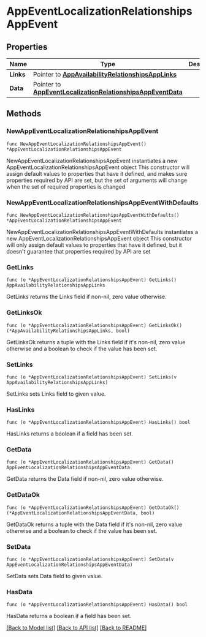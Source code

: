 # AppEventLocalizationRelationshipsAppEvent

## Properties

Name | Type | Description | Notes
------------ | ------------- | ------------- | -------------
**Links** | Pointer to [**AppAvailabilityRelationshipsAppLinks**](AppAvailabilityRelationshipsAppLinks.md) |  | [optional] 
**Data** | Pointer to [**AppEventLocalizationRelationshipsAppEventData**](AppEventLocalizationRelationshipsAppEventData.md) |  | [optional] 

## Methods

### NewAppEventLocalizationRelationshipsAppEvent

`func NewAppEventLocalizationRelationshipsAppEvent() *AppEventLocalizationRelationshipsAppEvent`

NewAppEventLocalizationRelationshipsAppEvent instantiates a new AppEventLocalizationRelationshipsAppEvent object
This constructor will assign default values to properties that have it defined,
and makes sure properties required by API are set, but the set of arguments
will change when the set of required properties is changed

### NewAppEventLocalizationRelationshipsAppEventWithDefaults

`func NewAppEventLocalizationRelationshipsAppEventWithDefaults() *AppEventLocalizationRelationshipsAppEvent`

NewAppEventLocalizationRelationshipsAppEventWithDefaults instantiates a new AppEventLocalizationRelationshipsAppEvent object
This constructor will only assign default values to properties that have it defined,
but it doesn't guarantee that properties required by API are set

### GetLinks

`func (o *AppEventLocalizationRelationshipsAppEvent) GetLinks() AppAvailabilityRelationshipsAppLinks`

GetLinks returns the Links field if non-nil, zero value otherwise.

### GetLinksOk

`func (o *AppEventLocalizationRelationshipsAppEvent) GetLinksOk() (*AppAvailabilityRelationshipsAppLinks, bool)`

GetLinksOk returns a tuple with the Links field if it's non-nil, zero value otherwise
and a boolean to check if the value has been set.

### SetLinks

`func (o *AppEventLocalizationRelationshipsAppEvent) SetLinks(v AppAvailabilityRelationshipsAppLinks)`

SetLinks sets Links field to given value.

### HasLinks

`func (o *AppEventLocalizationRelationshipsAppEvent) HasLinks() bool`

HasLinks returns a boolean if a field has been set.

### GetData

`func (o *AppEventLocalizationRelationshipsAppEvent) GetData() AppEventLocalizationRelationshipsAppEventData`

GetData returns the Data field if non-nil, zero value otherwise.

### GetDataOk

`func (o *AppEventLocalizationRelationshipsAppEvent) GetDataOk() (*AppEventLocalizationRelationshipsAppEventData, bool)`

GetDataOk returns a tuple with the Data field if it's non-nil, zero value otherwise
and a boolean to check if the value has been set.

### SetData

`func (o *AppEventLocalizationRelationshipsAppEvent) SetData(v AppEventLocalizationRelationshipsAppEventData)`

SetData sets Data field to given value.

### HasData

`func (o *AppEventLocalizationRelationshipsAppEvent) HasData() bool`

HasData returns a boolean if a field has been set.


[[Back to Model list]](../README.md#documentation-for-models) [[Back to API list]](../README.md#documentation-for-api-endpoints) [[Back to README]](../README.md)


